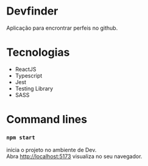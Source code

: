 # Devfinder
Aplicação para encrontrar perfeis no github.


# Tecnologias

- ReactJS
- Typescript
- Jest
- Testing Library
- SASS

# Command lines 

### `npm start`

inicia o projeto no ambiente de Dev.\
Abra [http://localhost:5173]( http://localhost:5173) visualiza no seu navegador.
